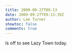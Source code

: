 ```yaml
---
title: 2009-09-27T09-13
date: 2009-09-27T09:13:39Z
author: Lee Turner
showtoc: false
comments: true
---
```


Is off to see Lazy Town today.

